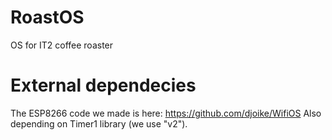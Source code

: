 # RoastOS
OS for IT2 coffee roaster

# External dependecies
The ESP8266 code we made is here: https://github.com/djoike/WifiOS
Also depending on Timer1 library (we use "v2").